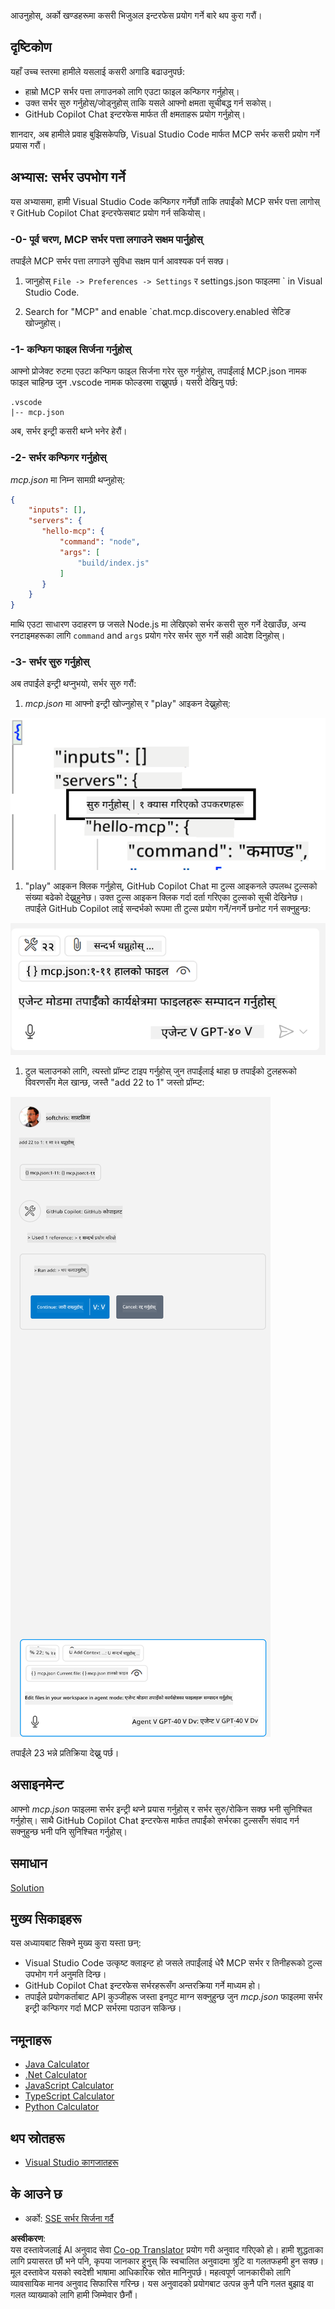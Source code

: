 <!--
CO_OP_TRANSLATOR_METADATA:
{
  "original_hash": "0eb9557780cd0a2551cdb8a16c886b51",
  "translation_date": "2025-06-17T15:35:34+00:00",
  "source_file": "03-GettingStarted/04-vscode/README.md",
  "language_code": "ne"
}
-->
आउनुहोस्, अर्को खण्डहरूमा कसरी भिजुअल इन्टरफेस प्रयोग गर्ने बारे थप कुरा गरौं।

## दृष्टिकोण

यहाँ उच्च स्तरमा हामीले यसलाई कसरी अगाडि बढाउनुपर्छ:

- हाम्रो MCP सर्भर पत्ता लगाउनको लागि एउटा फाइल कन्फिगर गर्नुहोस्।
- उक्त सर्भर सुरु गर्नुहोस्/जोड्नुहोस् ताकि यसले आफ्नो क्षमता सूचीबद्ध गर्न सकोस्।
- GitHub Copilot Chat इन्टरफेस मार्फत ती क्षमताहरू प्रयोग गर्नुहोस्।

शानदार, अब हामीले प्रवाह बुझिसकेपछि, Visual Studio Code मार्फत MCP सर्भर कसरी प्रयोग गर्ने प्रयास गरौं।

## अभ्यास: सर्भर उपभोग गर्ने

यस अभ्यासमा, हामी Visual Studio Code कन्फिगर गर्नेछौं ताकि तपाईंको MCP सर्भर पत्ता लागोस् र GitHub Copilot Chat इन्टरफेसबाट प्रयोग गर्न सकियोस्।

### -0- पूर्व चरण, MCP सर्भर पत्ता लगाउने सक्षम पार्नुहोस्

तपाईंले MCP सर्भर पत्ता लगाउने सुविधा सक्षम पार्न आवश्यक पर्न सक्छ।

1. जानुहोस् `File -> Preferences -> Settings` र settings.json फाइलमा ` in Visual Studio Code.

1. Search for "MCP" and enable `chat.mcp.discovery.enabled सेटिङ खोज्नुहोस्।

### -1- कन्फिग फाइल सिर्जना गर्नुहोस्

आफ्नो प्रोजेक्ट रुटमा एउटा कन्फिग फाइल सिर्जना गरेर सुरु गर्नुहोस्, तपाईंलाई MCP.json नामक फाइल चाहिन्छ जुन .vscode नामक फोल्डरमा राख्नुपर्छ। यसरी देखिनु पर्छ:

```text
.vscode
|-- mcp.json
```

अब, सर्भर इन्ट्री कसरी थप्ने भनेर हेरौं।

### -2- सर्भर कन्फिगर गर्नुहोस्

*mcp.json* मा निम्न सामग्री थप्नुहोस्:

```json
{
    "inputs": [],
    "servers": {
       "hello-mcp": {
           "command": "node",
           "args": [
               "build/index.js"
           ]
       }
    }
}
```

माथि एउटा साधारण उदाहरण छ जसले Node.js मा लेखिएको सर्भर कसरी सुरु गर्ने देखाउँछ, अन्य रनटाइमहरूका लागि `command` and `args` प्रयोग गरेर सर्भर सुरु गर्ने सही आदेश दिनुहोस्।

### -3- सर्भर सुरु गर्नुहोस्

अब तपाईंले इन्ट्री थप्नुभयो, सर्भर सुरु गरौं:

1. *mcp.json* मा आफ्नो इन्ट्री खोज्नुहोस् र "play" आइकन देख्नुहोस्:

  ![Visual Studio Code मा सर्भर सुरु गर्दै](../../../../translated_images/vscode-start-server.8e3c986612e3555de47e5b1e37b2f3020457eeb6a206568570fd74a17e3796ad.ne.png)  

1. "play" आइकन क्लिक गर्नुहोस्, GitHub Copilot Chat मा टुल्स आइकनले उपलब्ध टुल्सको संख्या बढेको देख्नुहुनेछ। उक्त टुल्स आइकन क्लिक गर्दा दर्ता गरिएका टुल्सको सूची देखिनेछ। तपाईंले GitHub Copilot लाई सन्दर्भको रूपमा ती टुल्स प्रयोग गर्ने/नगर्ने छनोट गर्न सक्नुहुन्छ:

  ![Visual Studio Code मा टुल्स](../../../../translated_images/vscode-tool.0b3bbea2fb7d8c26ddf573cad15ef654e55302a323267d8ee6bd742fe7df7fed.ne.png)

1. टुल चलाउनको लागि, त्यस्तो प्रॉम्प्ट टाइप गर्नुहोस् जुन तपाईंलाई थाहा छ तपाईंको टुलहरूको विवरणसँग मेल खान्छ, जस्तै "add 22 to 1" जस्तो प्रॉम्प्ट:

  ![GitHub Copilot बाट टुल चलाउँदै](../../../../translated_images/vscode-agent.d5a0e0b897331060518fe3f13907677ef52b879db98c64d68a38338608f3751e.ne.png)

  तपाईंले 23 भन्ने प्रतिक्रिया देख्नु पर्छ।

## असाइनमेन्ट

आफ्नो *mcp.json* फाइलमा सर्भर इन्ट्री थप्ने प्रयास गर्नुहोस् र सर्भर सुरु/रोकिन सक्छ भनी सुनिश्चित गर्नुहोस्। साथै GitHub Copilot Chat इन्टरफेस मार्फत तपाईंको सर्भरका टुल्ससँग संवाद गर्न सक्नुहुन्छ भनी पनि सुनिश्चित गर्नुहोस्।

## समाधान

[Solution](./solution/README.md)

## मुख्य सिकाइहरू

यस अध्यायबाट सिक्ने मुख्य कुरा यस्ता छन्:

- Visual Studio Code उत्कृष्ट क्लाइन्ट हो जसले तपाईंलाई धेरै MCP सर्भर र तिनीहरूको टुल्स उपभोग गर्न अनुमति दिन्छ।
- GitHub Copilot Chat इन्टरफेस सर्भरहरूसँग अन्तरक्रिया गर्ने माध्यम हो।
- तपाईंले प्रयोगकर्ताबाट API कुञ्जीहरू जस्ता इनपुट माग्न सक्नुहुन्छ जुन *mcp.json* फाइलमा सर्भर इन्ट्री कन्फिगर गर्दा MCP सर्भरमा पठाउन सकिन्छ।

## नमूनाहरू

- [Java Calculator](../samples/java/calculator/README.md)
- [.Net Calculator](../../../../03-GettingStarted/samples/csharp)
- [JavaScript Calculator](../samples/javascript/README.md)
- [TypeScript Calculator](../samples/typescript/README.md)
- [Python Calculator](../../../../03-GettingStarted/samples/python)

## थप स्रोतहरू

- [Visual Studio कागजातहरू](https://code.visualstudio.com/docs/copilot/chat/mcp-servers)

## के आउने छ

- अर्को: [SSE सर्भर सिर्जना गर्दै](/03-GettingStarted/05-sse-server/README.md)

**अस्वीकरण**:  
यस दस्तावेजलाई AI अनुवाद सेवा [Co-op Translator](https://github.com/Azure/co-op-translator) प्रयोग गरी अनुवाद गरिएको हो। हामी शुद्धताका लागि प्रयासरत छौं भने पनि, कृपया जानकार हुनुस् कि स्वचालित अनुवादमा त्रुटि वा गलतफहमी हुन सक्छ। मूल दस्तावेज यसको स्वदेशी भाषामा आधिकारिक स्रोत मानिनुपर्छ। महत्वपूर्ण जानकारीको लागि व्यावसायिक मानव अनुवाद सिफारिस गरिन्छ। यस अनुवादको प्रयोगबाट उत्पन्न कुनै पनि गलत बुझाइ वा गलत व्याख्याको लागि हामी जिम्मेवार छैनौं।